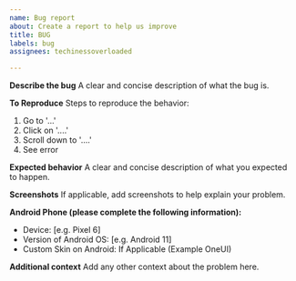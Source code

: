 ```yaml
---
name: Bug report
about: Create a report to help us improve
title: BUG
labels: bug
assignees: techinessoverloaded

---
```


**Describe the bug**
A clear and concise description of what the bug is.

**To Reproduce**
Steps to reproduce the behavior:
1. Go to '...'
2. Click on '....'
3. Scroll down to '....'
4. See error

**Expected behavior**
A clear and concise description of what you expected to happen.

**Screenshots**
If applicable, add screenshots to help explain your problem.

**Android Phone (please complete the following information):**
 - Device: [e.g. Pixel 6]
 - Version of Android OS: [e.g. Android 11]
 - Custom Skin on Android: If Applicable (Example OneUI)

**Additional context**
Add any other context about the problem here.
